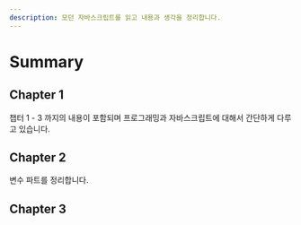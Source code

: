 ```yaml
---
description: 모던 자바스크립트를 읽고 내용과 생각을 정리합니다.
---
```


# Summary

## Chapter 1
챕터 1 - 3 까지의 내용이 포함되며 프로그래밍과 자바스크립트에 대해서 간단하게 다루고 있습니다.

## Chapter 2
변수 파트를 정리합니다.

## Chapter 3
